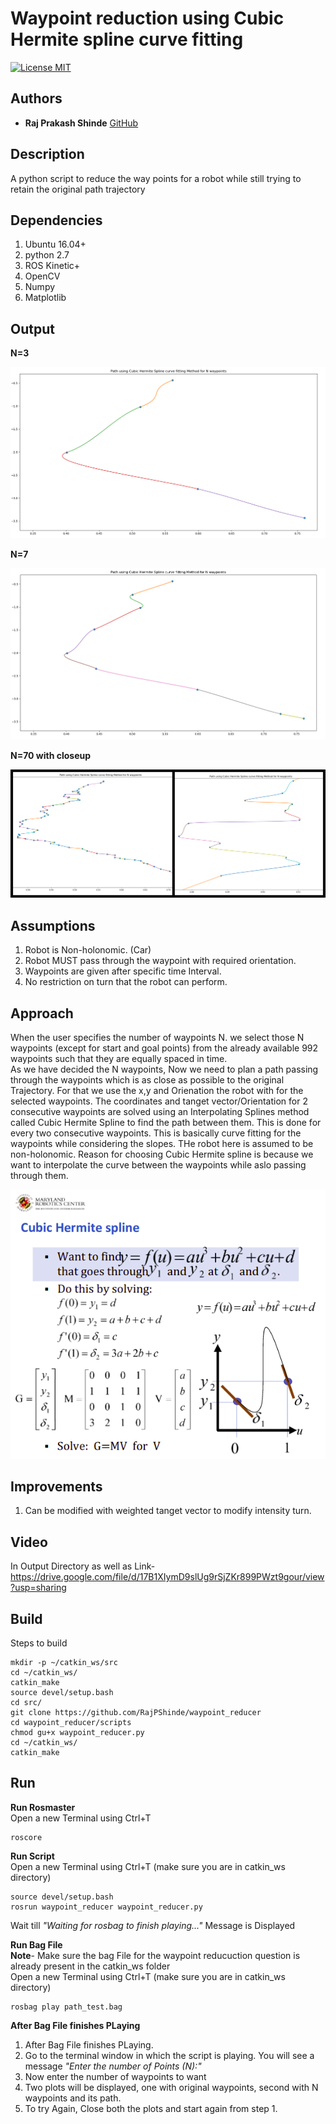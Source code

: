 # Waypoint reduction using Cubic Hermite spline curve fitting
[![License MIT](https://img.shields.io/badge/License-MIT-brightgreen.svg)](https://github.com/RajPShinde/waypoint_reducer/blob/master/LICENSE)

## Authors
* **Raj Prakash Shinde** [GitHub](https://github.com/RajPShinde)

## Description
A python script to reduce the way points for a robot while still trying to retain the original path trajectory

## Dependencies
1. Ubuntu 16.04+
2. python 2.7
3. ROS Kinetic+
4. OpenCV 
5. Numpy
6. Matplotlib

## Output
**N=3**
<p align="center"><img src="/output/3.png"/></p>

**N=7**
<p align="center"><img src="/output/7.png"/></p>

**N=70 with closeup**
<p align="center"><img src="/output/70n.png"/></p>

## Assumptions
1. Robot is Non-holonomic. (Car)
2. Robot MUST pass through the waypoint with required orientation.
3. Waypoints are given after specific time Interval.
4. No restriction on turn that the robot can perform.

## Approach
When the user specifies the number of waypoints N. we select those N waypoints (except for start and goal points) from the already available 992 waypoints such that they are equally spaced in time.
<br>As we have decided the N waypoints, Now we need to plan a path passing through the waypoints which is as close as possible to the original Trajectory. For that we use the x,y and Orienation the robot with for the selected waypoints. The coordinates and tanget vector/Orientation for 2 consecutive waypoints are solved using an Interpolating Splines method called Cubic Hermite Spline to find the path between them. This is done for every two consecutive waypoints. This is basically curve fitting for the waypoints while considering the slopes. THe robot here is assumed to be non-holonomic. Reason for choosing Cubic Hermite spline is because we want to interpolate the curve between the waypoints while aslo passing through them.
<p align="center"><img src="hermite.png"/></p>

## Improvements
1. Can be modified with weighted tanget vector to modify intensity turn.

## Video
In Output Directory as well as Link- https://drive.google.com/file/d/17B1XIymD9slUg9rSjZKr899PWzt9gour/view?usp=sharing

## Build
Steps to build
```
mkdir -p ~/catkin_ws/src
cd ~/catkin_ws/
catkin_make
source devel/setup.bash
cd src/
git clone https://github.com/RajPShinde/waypoint_reducer
cd waypoint_reducer/scripts
chmod gu+x waypoint_reducer.py
cd ~/catkin_ws/
catkin_make
```
## Run
**Run Rosmaster**
<br> Open a new Terminal using Ctrl+T
```
roscore
```

**Run Script**
<br> Open a new Terminal using Ctrl+T (make sure you are in catkin_ws directory)
```
source devel/setup.bash
rosrun waypoint_reducer waypoint_reducer.py
```
Wait till *"Waiting for rosbag to finish playing..."* Message is Displayed

**Run Bag File**
<br>**Note**- Make sure the bag File for the waypoint reducuction question is already present in the catkin_ws folder
<br> Open a new Terminal using Ctrl+T (make sure you are in catkin_ws directory)
```
rosbag play path_test.bag
```

**After Bag File finishes PLaying**
1. After Bag File finishes PLaying. 
2. Go to the terminal window in which the script is playing. You will see a message *"Enter the number of Points (N):"*
3. Now enter the number of waypoints to want
4. Two plots will be displayed, one with original waypoints, second with N waypoints and its path.
5. To try Again, Close both the plots and start again from step 1.
